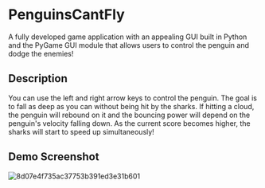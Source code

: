 # PenguinsCantFly
A fully developed game application with an appealing GUI built in Python and the PyGame GUI module that allows users to control the penguin and dodge the enemies!

## Description
You can use the left and right arrow keys to control the penguin. The goal is to fall as deep as you can without being hit by the sharks. If hitting a cloud, the penguin will rebound on it and the bouncing power will depend on the penguin's velocity falling down. As the current score becomes higher, the sharks will start to speed up simultaneously!

## Demo Screenshot
![8d07e4f735ac37753b391ed3e31b601](https://user-images.githubusercontent.com/77599736/177728559-f6cd3420-06e5-4a9a-8b61-9602c51875a8.jpg)

